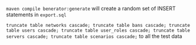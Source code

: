 `maven compile benerator:generate` will create a random set of INSERT statements in `export.sql`

`truncate table networks cascade; truncate table bans cascade; truncate table users cascade; truncate table user_roles cascade; truncate table servers cascade; truncate table scenarios cascade;` to all the test data